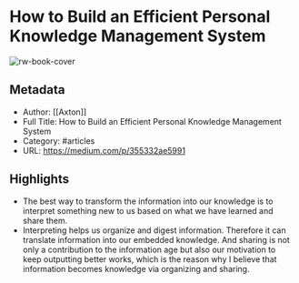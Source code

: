 # How to Build an Efficient Personal Knowledge Management System

![rw-book-cover](https://readwise-assets.s3.amazonaws.com/static/images/article4.6bc1851654a0.png)

## Metadata
- Author: [[Axton]]
- Full Title: How to Build an Efficient Personal Knowledge Management System
- Category: #articles
- URL: https://medium.com/p/355332ae5991

## Highlights
- The best way to transform the information into our knowledge is to interpret something new to us based on what we have learned and share them.
- Interpreting helps us organize and digest information. Therefore it can translate information into our embedded knowledge. And sharing is not only a contribution to the information age but also our motivation to keep outputting better works, which is the reason why I believe that information becomes knowledge via organizing and sharing.
